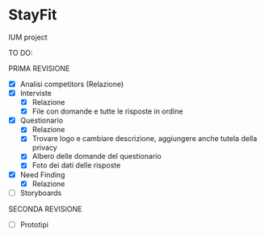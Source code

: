 # StayFit
IUM project 

TO DO:

PRIMA REVISIONE
  - [x] Analisi competitors (Relazione)
  - [x] Interviste
      - [x] Relazione 
      - [x] File con domande e tutte le risposte in ordine
  - [x] Questionario
      - [x] Relazione 
      - [x] Trovare logo e cambiare descrizione, aggiungere anche tutela della privacy
      - [x] Albero delle domande del questionario
      - [x] Foto dei dati delle risposte
  - [x] Need Finding
      - [x] Relazione
  - [ ] Storyboards
  
 SECONDA REVISIONE
  - [ ] Prototipi
  
